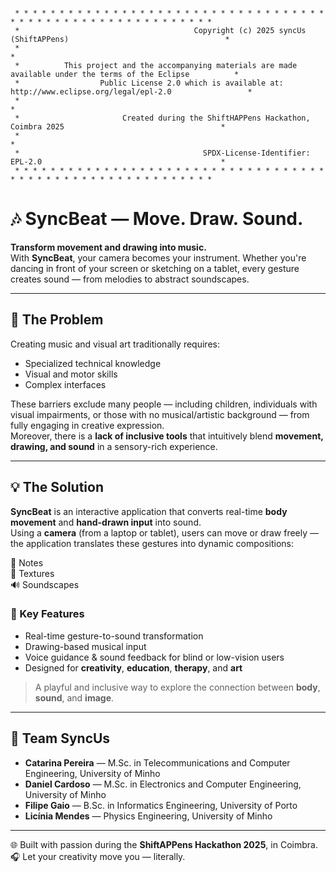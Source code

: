 <pre><code> 
 * * * * * * * * * * * * * * * * * * * * * * * * * * * * * * * * * * * * * * * * * * * * * * * * * * * * * * * * * *
 *                                       Copyright (c) 2025 syncUs (ShiftAPPens)                                   *
 *                                                                                                                 *
 *          This project and the accompanying materials are made available under the terms of the Eclipse          *
 *                  Public License 2.0 which is available at: http://www.eclipse.org/legal/epl-2.0                 *
 *                                                                                                                 *
 *                       Created during the ShiftHAPPens Hackathon, Coimbra 2025                                   *
 *                                                                                                                 *
 *                                         SPDX-License-Identifier: EPL-2.0                                        *
 * * * * * * * * * * * * * * * * * * * * * * * * * * * * * * * * * * * * * * * * * * * * * * * * * * * * * * * * * *
</code></pre>

<!--
 * * * * * * * * * * * * * * * * * * * * * * * * * * * * * * * * * * * * * * * * * * * * * * * * * * * * * * * * * *
 *                                       Copyright (c) 2025 syncUs (ShiftAPPens)                                   *
 *                                                                                                                 *
 *   This project and the accompanying materials are made available under the terms of the Eclipse Public License  *
 *                  2.0, which is available at: http://www.eclipse.org/legal/epl-2.0                               *
 *                                                                                                                 *
 *                            Created during the ShiftAPPens Hackathon – Coimbra, 2025                             *
 *                                                                                                                 *
 *                                          SPDX-License-Identifier: EPL-2.0                                       *
 * * * * * * * * * * * * * * * * * * * * * * * * * * * * * * * * * * * * * * * * * * * * * * * * * * * * * * * * * *
-->

# 🎶 SyncBeat — Move. Draw. Sound.

**Transform movement and drawing into music.**  
With **SyncBeat**, your camera becomes your instrument. Whether you're dancing in front of your screen or sketching on a tablet, every gesture creates sound — from melodies to abstract soundscapes.

---

## 🧩 The Problem

Creating music and visual art traditionally requires:

- Specialized technical knowledge  
- Visual and motor skills  
- Complex interfaces  

These barriers exclude many people — including children, individuals with visual impairments, or those with no musical/artistic background — from fully engaging in creative expression.  
Moreover, there is a **lack of inclusive tools** that intuitively blend **movement, drawing, and sound** in a sensory-rich experience.

---

## 💡 The Solution

**SyncBeat** is an interactive application that converts real-time **body movement** and **hand-drawn input** into sound.  
Using a **camera** (from a laptop or tablet), users can move or draw freely — the application translates these gestures into dynamic compositions:

🎵 Notes  
🎨 Textures  
🔊 Soundscapes

### 🧠 Key Features

- Real-time gesture-to-sound transformation  
- Drawing-based musical input  
- Voice guidance & sound feedback for blind or low-vision users  
- Designed for **creativity**, **education**, **therapy**, and **art**

> A playful and inclusive way to explore the connection between **body**, **sound**, and **image**.

---

## 👥 Team SyncUs

- **Catarina Pereira** — M.Sc. in Telecommunications and Computer Engineering, University of Minho  
- **Daniel Cardoso** — M.Sc. in Electronics and Computer Engineering, University of Minho  
- **Filipe Gaio** — B.Sc. in Informatics Engineering, University of Porto  
- **Licínia Mendes** — Physics Engineering, University of Minho  

---

🌐 Built with passion during the **ShiftAPPens Hackathon 2025**, in Coimbra.  
🎧 Let your creativity move you — literally.




